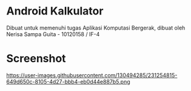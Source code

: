 # Android Kalkulator
Dibuat untuk memenuhi tugas Aplikasi Komputasi Bergerak, dibuat oleh Nerisa Sampa Guita - 10120158 / IF-4

# Screenshot
https://user-images.githubusercontent.com/130494285/231254815-649d650c-8105-4d27-bbb4-eb0d44e887b5.png
